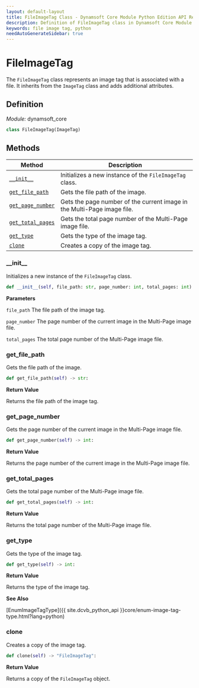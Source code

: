```yaml
---
layout: default-layout
title: FileImageTag Class - Dynamsoft Core Module Python Edition API Reference
description: Definition of FileImageTag class in Dynamsoft Core Module Python Edition.
keywords: file image tag, python
needAutoGenerateSidebar: true
---
```


# FileImageTag

The `FileImageTag` class represents an image tag that is associated with a file. It inherits from the `ImageTag` class and adds additional attributes.

## Definition

*Module:* dynamsoft_core

```python
class FileImageTag(ImageTag)
```

## Methods

| Method               | Description |
|----------------------|-------------|
| [`__init__`](#__init__) | Initializes a new instance of the `FileImageTag` class. |
| [`get_file_path`](#get_file_path) | Gets the file path of the image. |
| [`get_page_number`](#get_page_number) | Gets the page number of the current image in the Multi-Page image file. |
| [`get_total_pages`](#get_total_pages) | Gets the total page number of the Multi-Page image file. |
| [`get_type`](#get_type) | Gets the type of the image tag. |
| [`clone`](#clone) | Creates a copy of the image tag. |

### \_\_init\_\_

Initializes a new instance of the `FileImageTag` class.

```python
def __init__(self, file_path: str, page_number: int, total_pages: int):
```

**Parameters**

`file_path` The file path of the image tag.

`page_number` The page number of the current image in the Multi-Page image file.

`total_pages` The total page number of the Multi-Page image file.

### get_file_path

Gets the file path of the image.

```python
def get_file_path(self) -> str:
```

**Return Value**

Returns the file path of the image tag.

### get_page_number

Gets the page number of the current image in the Multi-Page image file.

```python
def get_page_number(self) -> int:
```

**Return Value**

Returns the page number of the current image in the Multi-Page image file.

### get_total_pages

Gets the total page number of the Multi-Page image file.

```python
def get_total_pages(self) -> int:
```

**Return Value**

Returns the total page number of the Multi-Page image file.

### get_type

Gets the type of the image tag.

```python
def get_type(self) -> int:
```

**Return Value**

Returns the type of the image tag.

**See Also**

[EnumImageTagType]({{ site.dcvb_python_api }}core/enum-image-tag-type.html?lang=python)

### clone

Creates a copy of the image tag.

```python
def clone(self) -> "FileImageTag":
```

**Return Value**

Returns a copy of the `FileImageTag` object.

